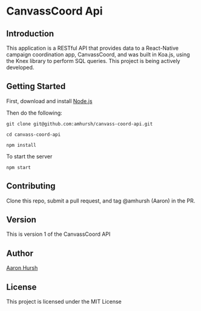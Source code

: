 # CanvassCoord Api

## Introduction

This application is a RESTful API that provides data to a React-Native campaign coordination app, CanvassCoord, and was built in Koa.js, using the Knex library to perform SQL queries. This project is being actively developed.

## Getting Started

First, download and install [Node.js](https://nodejs.org/en/)

Then do the following:

```
git clone git@github.com:amhursh/canvass-coord-api.git
```

```
cd canvass-coord-api
```

```
npm install
```

To start the server

```
npm start
```

## Contributing

Clone this repo, submit a pull request, and tag @amhursh (Aaron) in the PR.

## Version

This is version 1 of the CanvassCoord API

## Author

[Aaron Hursh](https://github.com/amhursh)

## License

This project is licensed under the MIT License
